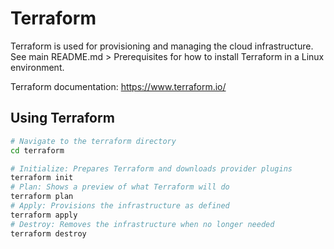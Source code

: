 # Terraform
Terraform is used for provisioning and managing the cloud infrastructure. See main README.md > Prerequisites for how to install Terraform in a Linux environment.

Terraform documentation: https://www.terraform.io/

## Using Terraform
```sh
# Navigate to the terraform directory
cd terraform

# Initialize: Prepares Terraform and downloads provider plugins
terraform init
# Plan: Shows a preview of what Terraform will do
terraform plan
# Apply: Provisions the infrastructure as defined
terraform apply
# Destroy: Removes the infrastructure when no longer needed
terraform destroy
```